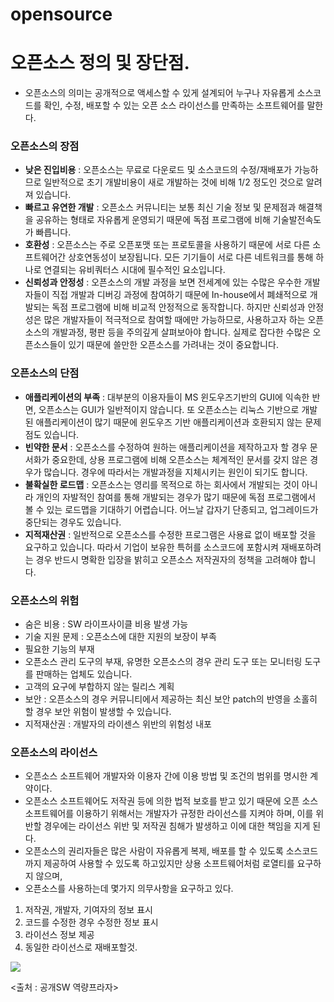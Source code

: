 # opensource

# 오픈소스 정의 및 장단점.

*   오픈소스의 의미는 공개적으로 액세스할 수 있게 설계되어 누구나 자유롭게 소스코드를 확인, 수정, 배포할 수 있는 오픈 소스 라이선스를 만족하는 소프트웨어를 말한다. 

### **오픈소스의 장점**

*   **낮은 진입비용** : 오픈소스는 무료로 다운로드 및 소스코드의 수정/재배포가 가능하므로 일반적으로 초기 개발비용이 새로 개발하는 것에 비해 1/2 정도인 것으로 알려져 있습니다.
*   **빠르고 유연한 개발** : 오픈소스 커뮤니티는 보통 최신 기술 정보 및 문제점과 해결책을 공유하는 형태로 자유롭게 운영되기 때문에 독점 프로그램에 비해 기술발전속도가 빠릅니다.
*   **호환성** : 오픈소스는 주로 오픈포맷 또는 프로토콜을 사용하기 때문에 서로 다른 소프트웨어간 상호연동성이 보장됩니다. 모든 기기들이 서로 다른 네트워크를 통해 하나로 연결되는 유비쿼터스 시대에 필수적인 요소입니다.
*   **신뢰성과 안정성** : 오픈소스의 개발 과정을 보면 전세계에 있는 수많은 우수한 개발자들이 직접 개발과 디버깅 과정에 참여하기 때문에 In-house에서 폐쇄적으로 개발되는 독점 프로그램에 비해 비교적 안정적으로 동작합니다. 하지만 신뢰성과 안정성은 많은 개발자들이 적극적으로 참여할 때에만 가능하므로, 사용하고자 하는 오픈소스의 개발과정, 평판 등을 주의깊게 살펴보아야 합니다. 실제로 잡다한 수많은 오픈소스들이 있기 때문에 쓸만한 오픈소스를 가려내는 것이 중요합니다.

### **오픈소스의 단점**

*   **애플리케이션의 부족** : 대부분의 이용자들이 MS 윈도우즈기반의 GUI에 익속한 반면, 오픈소스는 GUI가 일반적이지 않습니다. 또 오픈소스는 리눅스 기반으로 개발된 애플리케이션이 많기 때문에 윈도우즈 기반 애플리케이션과 호환되지 않는 문제점도 있습니다.
*   **빈약한 문서** : 오픈소스를 수정하여 원하는 애플리케이션을 제작하고자 할 경우 문서화가 중요한데, 상용 프로그램에 비해 오픈소스는 체계적인 문서를 갖지 않은 경우가 많습니다. 경우에 따라서는 개발과정을 지체시키는 원인이 되기도 합니다.
*   **불확실한 로드맵** : 오픈소스는 영리를 목적으로 하는 회사에서 개발되는 것이 아니라 개인의 자발적인 참여를 통해 개발되는 경우가 많기 때문에 독점 프로그램에서 볼 수 있는 로드맵을 기대하기 어렵습니다. 어느날 갑자기 단종되고, 업그레이드가 중단되는 경우도 있습니다.
*   **지적재산권** : 일반적으로 오픈소스를 수정한 프로그램은 사용료 없이 배포할 것을 요구하고 있습니다. 따라서 기업이 보유한 특허를 소스코드에 포함시켜 재배포하려는 경우 반드시 명확한 입장을 밝히고 오픈소스 저작권자의 정책을 고려해야 합니다.

### **오픈소스의 위험**

*   숨은 비용 : SW 라이프사이클 비용 발생 가능
*   기술 지원 문제 : 오픈소스에 대한 지원의 보장이 부족
*   필요한 기능의 부재
*   오픈소스 관리 도구의 부재, 유명한 오픈소스의 경우 관리 도구 또는 모니터링 도구를 판매하는 업체도 있습니다.
*   고객의 요구에 부합하지 않는 릴리스 계획
*   보안 : 오픈소스의 경우 커뮤니티에서 제공하는 최신 보안 patch의 반영을 소홀히 할 경우 보안 위험이 발생할 수 있습니다.
*   지적재산권 : 개발자의 라이센스 위반의 위험성 내포

### **오픈소스의 라이선스**

*   오픈소스 소프트웨어 개발자와 이용자 간에 이용 방법 및 조건의 범위를 명시한 계약이다. 
*   오픈소스 소프트웨어도 저작권 등에 의한 법적 보호를 받고 있기 때문에 오픈 소스 소프트웨어를 이용하기 위해서는 개발자가 규정한 라이선스를 지켜야 하며, 이를 위반할 경우에는 라이선스 위반 및 저작권 침해가 발생하고 이에 대한 책임을 지게 된다. 
*   오픈소스의 권리자들은 많은 사람이 자유롭게 복제, 배포를 할 수 있도록 소스코드까지 제공하여 사용할 수 있도록 하고있지만 상용 소프트웨어처럼 로열티를 요구하지 않으며,
*   오픈소스를 사용하는데 몇가지 의무사항을 요구하고 있다. 

1.  저작권, 개발자, 기여자의 정보 표시
2.  코드를 수정한 경우 수정한 정보 표시
3.  라이선스 정보 제공
4.  동일한 라이선스로 재배포할것.

![](https://user-images.githubusercontent.com/31919227/147028335-3edb6ebe-96db-4afe-8eef-1b78d8e3cdb1.png)

\<출처 : 공개SW 역량프라자>
